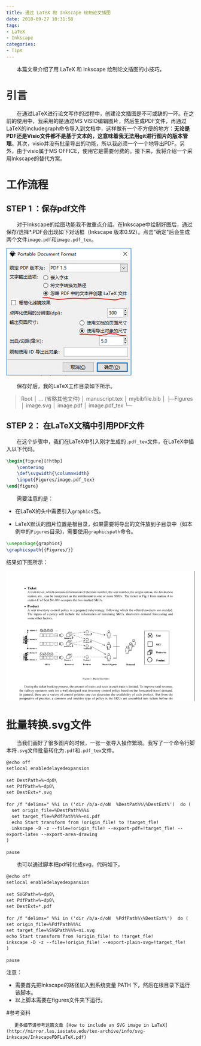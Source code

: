 ```yaml
---
title: 通过 LaTeX 和 Inkscape 绘制论文插图
date: 2018-09-27 10:31:58
tags: 
- LaTeX
- Inkscape
categories:
- Tips
---
```


&emsp;&emsp;本篇文章介绍了用 LaTeX 和 Inkscape 绘制论文插图的小技巧。

<!-- more -->

# 引言

&emsp;&emsp;在通过LaTeX进行论文写作的过程中，创建论文插图是不可或缺的一环。在之前的使用中，我采用的是通过MS VISIO编辑图片，然后生成PDF文件，再通过LaTeX的includegraph命令导入到文档中，这样做有一个不方便的地方：**无论是PDF还是Visio文件都不是基于文本的，这意味着我无法用git进行图片的版本管理**。其次，visio并没有批量导出的功能，所以我必须一个一个地导出PDF。另外，由于visio属于MS OFFICE，使用它是需要付费的。接下来，我将介绍一个采用Inkscape的替代方案。

# 工作流程

## STEP 1 ：保存pdf文件 
&emsp;&emsp;对于Inkscape的绘图功能我不做重点介绍。在Inkscape中绘制好图后，通过保存/选择*.PDF会出现如下对话框（Inkscape 版本0.92）。点击"确定"后会生成两个文件`image.pdf`和`image.pdf_tex`。

![1](DrawingWithLaTexAndInkscape/1.PNG)

&emsp;&emsp;保存好后，我的LaTeX工作目录如下所示。

>Root
>│  ... (省略其他文件)
>│  manuscript.tex
>│  mybibfile.bib
>│
>├─Figures
>│      image.svg
>│      image.pdf
>│      image.pdf_tex
>└─

## STEP 2： 在LaTeX文稿中引用PDF文件
&emsp;&emsp;在这个步骤中，我们在LaTeX中引入刚才生成的`.pdf_tex`文件，在LaTeX中插入以下代码。

```latex
\begin{figure}[!htbp] 
    \centering
    \def\svgwidth{\columnwidth}
    \input{Figures/image.pdf_tex}
\end{figure}
```

&emsp;&emsp;需要注意的是：

* 在LaTeX的头中需要引入`graphics`包。

* LaTeX默认的图片位置是根目录，如果需要将导出的文件放到子目录中（如本例中的`Figures`目录)，需要使用`graphicspath`命令。

```latex
\usepackage{graphics}
\graphicspath{{Figures/}}
```
结果如下图所示：

![2](DrawingWithLaTexAndInkscape/2.PNG)

# 批量转换.svg文件

&emsp;&emsp;当我们画好了很多图片的时候，一张一张导入操作繁琐。我写了一个命令行脚本将`.svg`文件批量转化为`.pdf`和`.pdf_tex`文件。

```shell
@echo off
setlocal enabledelayedexpansion

set DestPath=%~dp0\
set PdfPath=%~dp0\
set DestExt=*.svg

for /f "delims=" %%i in ('dir /b/a-d/oN  %DestPath%\%DestExt%')  do (
  set origin_file=%DestPath%%%i
  set target_fle=%PdfPath%%%~ni.pdf
  echo Start transform from !origin_file! to !target_fle!
  inkscape -D -z --file=!origin_file! --export-pdf=!target_fle! --export-latex --export-area-drawing
)

pause
```

&emsp;&emsp;也可以通过脚本把pdf转化成svg，代码如下。

```shell
@echo off
setlocal enabledelayedexpansion

set SVGPath=%~dp0\
set PdfPath=%~dp0\
set DestExt=*.pdf

for /f "delims=" %%i in ('dir /b/a-d/oN  %PdfPath%\%DestExt%')  do (
set origin_file=%PdfPath%%%i
set target_fle=%SVGPath%%%~ni.svg
echo Start transform from !origin_file! to !target_fle!
inkscape -D -z --file=!origin_file! --export-plain-svg=!target_fle!
)

pause
```
注意：
- 需要首先把Inkscape的路径加入到系统变量 PATH 下，然后在根目录下运行该脚本。
- 以上脚本需要在figures文件夹下运行。

#参考资料 

       更多细节请参考这篇文章 [How to include an SVG image in LaTeX](http://mirror.las.iastate.edu/tex-archive/info/svg-inkscape/InkscapePDFLaTeX.pdf)



